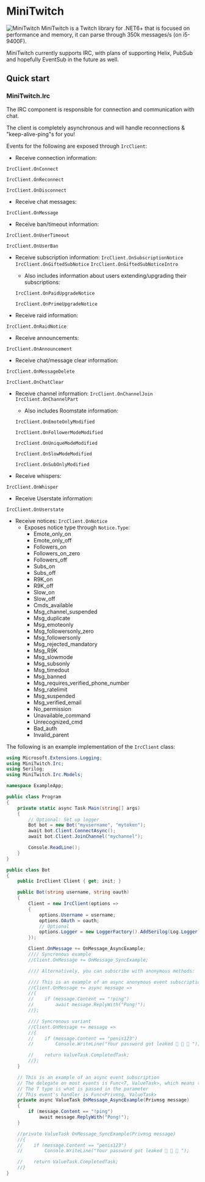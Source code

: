# MiniTwitch

<img src="https://media.occluder.space/f/banner.png" alt="MiniTwitch" />
MiniTwitch is a Twitch library for .NET6+ that is focused on performance and memory, it can parse through 350k messages/s (on i5-9400F). 

MiniTwitch currently supports IRC, with plans of supporting Helix, PubSub and hopefully EventSub in the future as well.


## Quick start

### MiniTwitch.Irc
The IRC component is responsible for connection and communication with chat.

The client is completely asynchronous and will handle reconnections & "keep-alive-ping"s for you!


Events for the following are exposed through `IrcClient`:
 - Receive connection information:
 
 `IrcClient.OnConnect`

 `IrcClient.OnReconnect`

 `IrcClient.OnDisconnect`
 - Receive chat messages:

 `IrcClient.OnMessage` 
 - Receive ban/timeout information:

 `IrcClient.OnUserTimeout`

 `IrcClient.OnUserBan`
 - Receive subscription information:
 `IrcClient.OnSubscriptionNotice`
 `IrcClient.OnGiftedSubNotice`
 `IrcClient.OnGiftedSubNoticeIntro`
	 - Also includes information about users extending/upgrading their subscriptions:


	 `IrcClient.OnPaidUpgradeNotice` 


	 `IrcClient.OnPrimeUpgradeNotice`
- Receive raid information:

`IrcClient.OnRaidNotice`
- Receive announcements:

`IrcClient.OnAnnouncement`
- Receive chat/message clear information:

`IrcClient.OnMessageDelete`

`IrcClient.OnChatClear`
- Receive channel information:
`IrcClient.OnChannelJoin`
`IrcClient.OnChannelPart`
	- Also includes Roomstate information:

	`IrcClient.OnEmoteOnlyModified`

	`IrcClient.OnFollowerModeModified`

	`IrcClient.OnUniqueModeModified`

	`IrcClient.OnSlowModeModified`

	`IrcClient.OnSubOnlyModified`
- Receive whispers:

`IrcClient.OnWhisper`
- Receive Userstate information:

`IrcClient.OnUserstate`
- Receive notices:
`IrcClient.OnNotice`
	- Exposes notice type through `Notice.Type`:
		- Emote_only_on
		- Emote_only_off 
		- Followers_on
		- Followers_on_zero
		- Followers_off
		- Subs_on
		- Subs_off
		- R9K_on
		- R9K_off
		- Slow_on
		- Slow_off
		- Cmds_available
		- Msg_channel_suspended
		- Msg_duplicate
		- Msg_emoteonly
		- Msg_followersonly_zero
		- Msg_followersonly
		- Msg_rejected_mandatory
		- Msg_R9K
		- Msg_slowmode
		- Msg_subsonly
		- Msg_timedout
		- Msg_banned
		- Msg_requires_verified_phone_number
		- Msg_ratelimit
		- Msg_suspended
		- Msg_verified_email
		- No_permission
		- Unavailable_command
		- Unrecognized_cmd
		- Bad_auth
		- Invalid_parent

The following is an example implementation of the `IrcClient` class:
```csharp
using Microsoft.Extensions.Logging;
using MiniTwitch.Irc;
using Serilog;
using MiniTwitch.Irc.Models;

namespace ExampleApp;

public class Program
{
    private static async Task Main(string[] args)
    {
        // Optional: Set up logger
        Bot bot = new Bot("myusername", "mytoken");
        await bot.Client.ConnectAsync();
        await bot.Client.JoinChannel("mychannel");

        Console.ReadLine();
    }
}

public class Bot
{
    public IrcClient Client { get; init; }

    public Bot(string username, string oauth)
    {
        Client = new IrcClient(options =>
        {
            options.Username = username;
            options.OAuth = oauth;
            // Optional
            options.Logger = new LoggerFactory().AddSerilog(Log.Logger);
        });

        Client.OnMessage += OnMessage_AsyncExample;
        //// Syncronous example
        //Client.OnMessage += OnMessage_SyncExample;

        //// Alternatively, you can subscribe with anonymous methods:

        //// This is an example of an async anonymous event subscription
        //Client.OnMessage += async message =>
        //{
        //    if (message.Content == "!ping")
        //        await message.ReplyWith("Pong!");
        //};

        //// Syncronous variant
        //Client.OnMessage += message =>
        //{
        //    if (message.Content == "penis123")
        //        Console.WriteLine("Your password got leaked 🚨 🚨 🚨 ");

        //    return ValueTask.CompletedTask;
        //};
    }

    // This is an example of an async event subscription
    // The delegate on most events is Func<T, ValueTask>, which means the method return type needs to be ValueTask
    // The T type is what is passed in the parameter
    // This event's handler is Func<Privmsg, ValueTask>
    private async ValueTask OnMessage_AsyncExample(Privmsg message)
    {
        if (message.Content == "!ping")
            await message.ReplyWith("Pong!");
    }

    //private ValueTask OnMessage_SyncExample(Privmsg message)
    //{
    //    if (message.Content == "penis123")
    //        Console.WriteLine("Your password got leaked 🚨 🚨 🚨 ");

    //    return ValueTask.CompletedTask;
    //}
}
```
